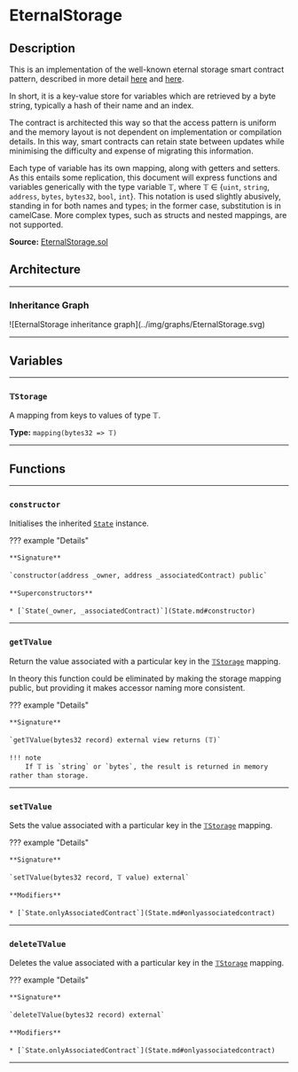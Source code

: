 # EternalStorage

## Description

This is an implementation of the well-known eternal storage smart contract pattern, described in more detail [here](https://fravoll.github.io/solidity-patterns/eternal_storage.html) and [here](https://medium.com/rocket-pool/upgradable-solidity-contract-design-54789205276d).

In short, it is a key-value store for variables which are retrieved by a byte string, typically a hash of their name and an index.

The contract is architected this way so that the access pattern is uniform and the memory layout is not dependent on implementation or compilation details. In this way, smart contracts can retain state between updates while minimising the difficulty and expense of migrating this information.

Each type of variable has its own mapping, along with getters and setters. As this entails some replication, this document will express functions and variables generically with the type variable 𝕋, where 𝕋 $\in$ {`uint`, `string`, `address`, `bytes`, `bytes32`, `bool`, `int`}. This notation is used slightly abusively, standing in for both names and types; in the former case, substitution is in camelCase. More complex types, such as structs and nested mappings, are not supported.

**Source:** [EternalStorage.sol](https://github.com/Synthetixio/synthetix/blob/master/contracts/EternalStorage.sol)

## Architecture

---

### Inheritance Graph

<centered-image>
    ![EternalStorage inheritance graph](../img/graphs/EternalStorage.svg)
</centered-image>

---

## Variables

---

### `𝕋Storage`

A mapping from keys to values of type 𝕋.

**Type:** `mapping(bytes32 => 𝕋)`

---

## Functions

---

### `constructor`

Initialises the inherited [`State`](State.md) instance.

??? example "Details"

    **Signature**

    `constructor(address _owner, address _associatedContract) public`

    **Superconstructors**

    * [`State(_owner, _associatedContract)`](State.md#constructor)

---

### `get𝕋Value`

Return the value associated with a particular key in the [`𝕋Storage`](EternalStorage.md#storage) mapping.

In theory this function could be eliminated by making the storage mapping public, but providing it makes accessor naming more consistent.

??? example "Details"

    **Signature**

    `get𝕋Value(bytes32 record) external view returns (𝕋)`

    !!! note
        If 𝕋 is `string` or `bytes`, the result is returned in memory rather than storage.

---

### `set𝕋Value`

Sets the value associated with a particular key in the [`𝕋Storage`](EternalStorage.md#storage) mapping.

??? example "Details"

    **Signature**

    `set𝕋Value(bytes32 record, 𝕋 value) external`

    **Modifiers**

    * [`State.onlyAssociatedContract`](State.md#onlyassociatedcontract)

---

### `delete𝕋Value`

Deletes the value associated with a particular key in the [`𝕋Storage`](EternalStorage.md#storage) mapping.

??? example "Details"

    **Signature**

    `delete𝕋Value(bytes32 record) external`

    **Modifiers**

    * [`State.onlyAssociatedContract`](State.md#onlyassociatedcontract)

---
